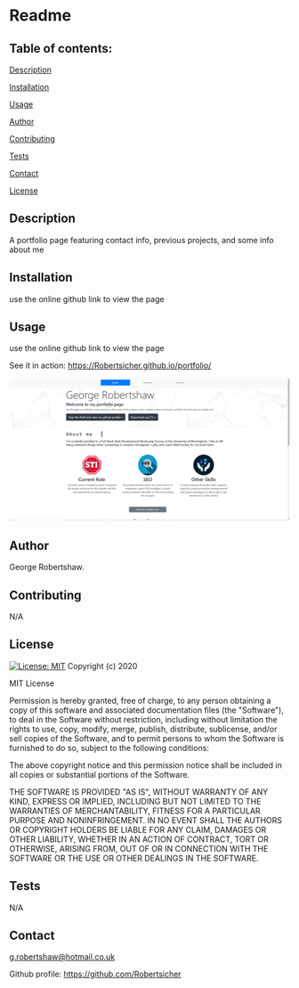 
  # Readme


  ## Table of contents:
  
  [Description](##description)
  
  [Installation](##installation)
  
  [Usage](##usage)
  
  [Author](##author)
  
  [Contributing](##contributing)
  
  [Tests](##tests)
  
  [Contact](##contact)

  [License](##license)
  
  ## Description
  A portfolio page featuring contact info, previous projects, and some info about me
  
  
  ## Installation 
  use the online github link to view the page 
  
  ## Usage
  use the online github link to view the page
  
  See it in action:
  https://Robertsicher.github.io/portfolio/
  
  ![An image of it in action ](/assets/app-image.png)
  
  ## Author
  George Robertshaw.
  
  ## Contributing
  N/A

  ## License
  
[![License: MIT](https://img.shields.io/badge/License-MIT-yellow.svg)](https://opensource.org/licenses/MIT)
Copyright (c) 2020

MIT License


Permission is hereby granted, free of charge, to any person obtaining a copy
of this software and associated documentation files (the "Software"), to deal
in the Software without restriction, including without limitation the rights
to use, copy, modify, merge, publish, distribute, sublicense, and/or sell
copies of the Software, and to permit persons to whom the Software is
furnished to do so, subject to the following conditions:

The above copyright notice and this permission notice shall be included in all
copies or substantial portions of the Software.

THE SOFTWARE IS PROVIDED "AS IS", WITHOUT WARRANTY OF ANY KIND, EXPRESS OR
IMPLIED, INCLUDING BUT NOT LIMITED TO THE WARRANTIES OF MERCHANTABILITY,
FITNESS FOR A PARTICULAR PURPOSE AND NONINFRINGEMENT. IN NO EVENT SHALL THE
AUTHORS OR COPYRIGHT HOLDERS BE LIABLE FOR ANY CLAIM, DAMAGES OR OTHER
LIABILITY, WHETHER IN AN ACTION OF CONTRACT, TORT OR OTHERWISE, ARISING FROM,
OUT OF OR IN CONNECTION WITH THE SOFTWARE OR THE USE OR OTHER DEALINGS IN THE
SOFTWARE.

  ## Tests 
  N/A
  
  
  ## Contact 
  g.robertshaw@hotmail.co.uk

  Github profile: 
  https://github.com/Robertsicher
 
  
